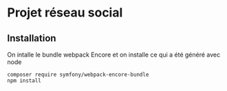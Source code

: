 # Projet réseau social

## Installation
On intalle le bundle webpack Encore et on installe ce qui a été généré avec node
```
composer require symfony/webpack-encore-bundle
npm install
```


